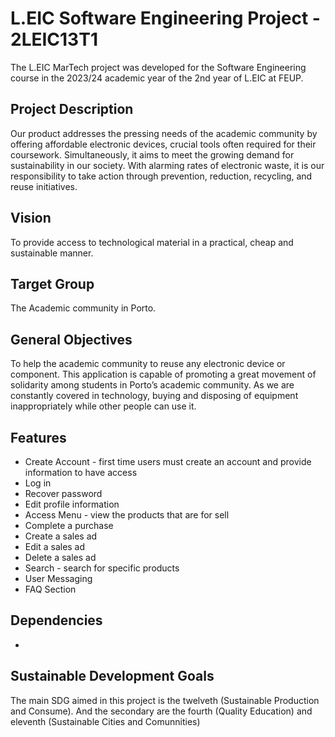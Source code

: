 # L.EIC Software Engineering Project - 2LEIC13T1

The L.EIC MarTech project was developed for the Software Engineering course in the 2023/24 academic year of the 2nd year of L.EIC at FEUP.

## Project Description

Our product addresses the pressing needs of the academic community by offering affordable electronic devices, crucial tools often required for their coursework. Simultaneously, it aims to meet the growing demand for sustainability in our society. With alarming rates of electronic waste, it is our responsibility to take action through prevention, reduction, recycling, and reuse initiatives.


## Vision

To provide access to technological material in a practical, cheap and sustainable manner.

## Target Group

The Academic community in Porto.

## General Objectives

To help the academic community to reuse any electronic device or component. This application is capable of promoting a great movement of solidarity among students in Porto’s academic community. As we are constantly covered in technology, buying and disposing of equipment inappropriately while other people can use it.

## Features

- Create Account - first time users must create an account and provide information to have access
- Log in
- Recover password
- Edit profile information
- Access Menu - view the products that are for sell
- Complete a purchase
- Create a sales ad
- Edit a sales ad
- Delete a sales ad
- Search - search for specific products
- User Messaging
- FAQ Section

## Dependencies

- 

## Sustainable Development Goals

The main SDG aimed in this project is the twelveth (Sustainable Production and Consume). And the secondary are the fourth (Quality Education) and eleventh (Sustainable Cities and Comunnities) 






